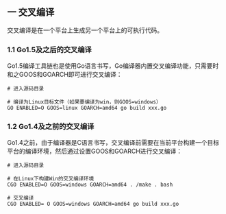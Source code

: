 ## 一 交叉编译

交叉编译是在一个平台上生成另一个平台上的可执行代码。

### 1.1 Go1.5及之后的交叉编译

Go1.5编译工具链也是使用Go语言书写，Go编译器内置交叉编译功能，只需要时和之GOOS和GOARCH即可进行交叉编译：
```
# 进入源码目录

# 编译为Linux目标文件（如果要编译为win，则GOOS=windows）
GO ENABLED=O GOOS=linux GOARCH=amd64 go build xxx.go
```

### 1.2 Go1.4及之前的交叉编译

Go1.4之前，由于编译器是C语言书写，交叉编译前需要在当前平台构建一个目标平台的编译环境，然后通过设置GOOS和GOARCH进行交叉编译：
```
# 进入源码目录

# 在Linux下构建Win的交叉编译环境
CGO ENABLED=O GOOS=windows GOARCH=amd64 . /make . bash

# 交叉编译
CGO ENABLED= O GOOS=windows GOARCH=amd64 go build xxx.go
```
